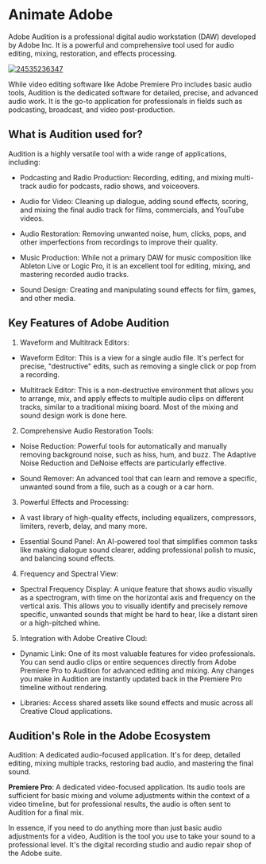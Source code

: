 # Animate Adobe 
Adobe Audition is a professional digital audio workstation (DAW) developed by Adobe Inc. It is a powerful and comprehensive tool used for audio editing, mixing, restoration, and effects processing.

[![24535236347](https://github.com/user-attachments/assets/37019eb7-7860-4114-9f64-da5fe96e3ae9)](https://y.gy/animatte-adob)

While video editing software like Adobe Premiere Pro includes basic audio tools, Audition is the dedicated software for detailed, precise, and advanced audio work. It is the go-to application for professionals in fields such as podcasting, broadcast, and video post-production.


## What is Audition used for?
Audition is a highly versatile tool with a wide range of applications, including:

- Podcasting and Radio Production: Recording, editing, and mixing multi-track audio for podcasts, radio shows, and voiceovers.

- Audio for Video: Cleaning up dialogue, adding sound effects, scoring, and mixing the final audio track for films, commercials, and YouTube videos.

- Audio Restoration: Removing unwanted noise, hum, clicks, pops, and other imperfections from recordings to improve their quality.

- Music Production: While not a primary DAW for music composition like Ableton Live or Logic Pro, it is an excellent tool for editing, mixing, and mastering recorded audio tracks.

- Sound Design: Creating and manipulating sound effects for film, games, and other media.
## Key Features of Adobe Audition
1. Waveform and Multitrack Editors:

- Waveform Editor: This is a view for a single audio file. It's perfect for precise, "destructive" edits, such as removing a single click or pop from a recording.

- Multitrack Editor: This is a non-destructive environment that allows you to arrange, mix, and apply effects to multiple audio clips on different tracks, similar to a traditional mixing board. Most of the mixing and sound design work is done here.

2. Comprehensive Audio Restoration Tools:

- Noise Reduction: Powerful tools for automatically and manually removing background noise, such as hiss, hum, and buzz. The Adaptive Noise Reduction and DeNoise effects are particularly effective.


- Sound Remover: An advanced tool that can learn and remove a specific, unwanted sound from a file, such as a cough or a car horn.

3. Powerful Effects and Processing:

- A vast library of high-quality effects, including equalizers, compressors, limiters, reverb, delay, and many more.

- Essential Sound Panel: An AI-powered tool that simplifies common tasks like making dialogue sound clearer, adding professional polish to music, and balancing sound effects.

4. Frequency and Spectral View:

- Spectral Frequency Display: A unique feature that shows audio visually as a spectrogram, with time on the horizontal axis and frequency on the vertical axis. This allows you to visually identify and precisely remove specific, unwanted sounds that might be hard to hear, like a distant siren or a high-pitched whine.

5. Integration with Adobe Creative Cloud:

- Dynamic Link: One of its most valuable features for video professionals. You can send audio clips or entire sequences directly from Adobe Premiere Pro to Audition for advanced editing and mixing. Any changes you make in Audition are instantly updated back in the Premiere Pro timeline without rendering.

- Libraries: Access shared assets like sound effects and music across all Creative Cloud applications.

## Audition's Role in the Adobe Ecosystem
Audition: A dedicated audio-focused application. It's for deep, detailed editing, mixing multiple tracks, restoring bad audio, and mastering the final sound.

**Premiere Pro**: A dedicated video-focused application. Its audio tools are sufficient for basic mixing and volume adjustments within the context of a video timeline, but for professional results, the audio is often sent to Audition for a final mix.

In essence, if you need to do anything more than just basic audio adjustments for a video, Audition is the tool you use to take your sound to a professional level. It's the digital recording studio and audio repair shop of the Adobe suite.
